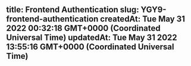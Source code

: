 
title: Frontend Authentication
slug: YGY9-frontend-authentication
createdAt: Tue May 31 2022 00:32:18 GMT+0000 (Coordinated Universal Time)
updatedAt: Tue May 31 2022 13:55:16 GMT+0000 (Coordinated Universal Time)
---


